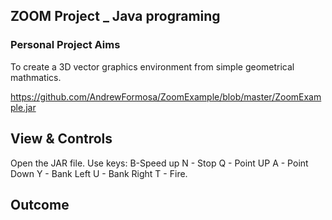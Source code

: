 ## ZOOM Project _ Java programing

### Personal Project Aims

To create a 3D vector graphics environment from simple geometrical mathmatics.

https://github.com/AndrewFormosa/ZoomExample/blob/master/ZoomExample.jar

## View & Controls

Open the JAR file.
Use keys:
B-Speed up
N - Stop
Q - Point UP
A - Point Down
Y - Bank Left
U - Bank Right
T - Fire.

## Outcome


